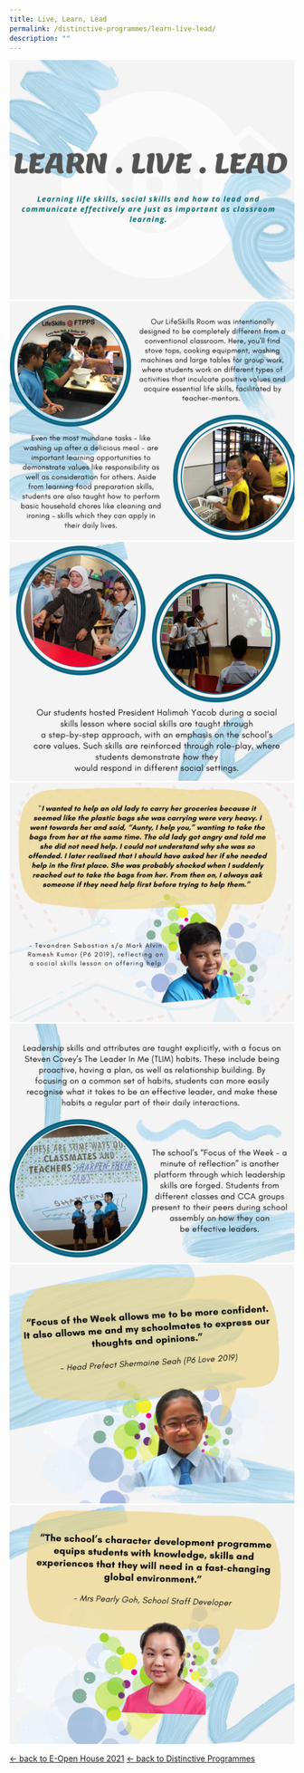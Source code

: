 ```yaml
---
title: Live, Learn, Lead
permalink: /distinctive-programmes/learn-live-lead/
description: ""
---
```

![](/images/1-LLL.jpg)
![](/images/2-LLL.jpg)
![](/images/3-LLL.jpg)
![](/images/4-LLL.jpg)
![](/images/5-LLL.jpg)
![](/images/6-LLL.jpg)
![](/images/7-LLL.jpg)

[<- back to E-Open House 2021](/e-open-house-2021)
[<- back to Distinctive Programmes](/distinctive-programmes)